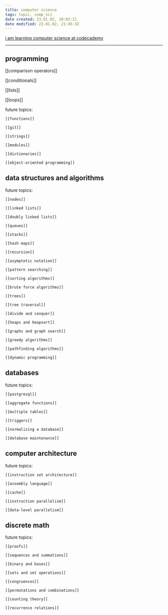 ```yaml
---
title: computer science
tags: topic, comp_sci
date created: 23.01.02, 10:03:21
date modified: 23.01.02, 21:45:32
---
```


[i am learning computer science at codecademy](https://www.codecademy.com/learn/paths/computer-science)

---

## programming

[[comparison operators]]

[[conditionals]]

[[lists]]

[[loops]]

future topics:
	
	[[functions]]
	
	[[git]]
	
	[[strings]]
	
	[[modules]]
	
	[[dictionaries]]
	
	[[object-oriented programming]]

## data structures and algorithms

future topics:

	[[nodes]]
	
	[[linked lists]]
	
	[[doubly linked lists]]
	
	[[queues]]
	
	[[stacks]]
	
	[[hash maps]]
	
	[[recursion]]
	
	[[asymptotic notation]]
	
	[[pattern searching]]
	
	[[sorting algorithms]]
	
	[[brute force algorithms]]
	
	[[trees]]
	
	[[tree traversal]]
	
	[[divide and conquer]]
	
	[[heaps and heapsort]]
	
	[[graphs and graph search]]
	
	[[greedy algorithms]]
	
	[[pathfinding algorithms]]
	
	[[dynamic programming]]

## databases

future topics:

	[[postgresql]]
	
	[[aggregate functions]]
	
	[[multiple tables]]
	
	[[triggers]]
	
	[[normalizing a database]]
	
	[[database maintenance]]

## computer architecture

future topics:

	[[instruction set architecture]]
	
	[[assembly language]]
	
	[[cache]]
	
	[[instruction parallelism]]
	
	[[data-level parallelism]]

## discrete math

future topics:

	[[proofs]]
	
	[[sequences and summations]]
	
	[[binary and bases]]
	
	[[sets and set operations]]
	
	[[congruences]]
	
	[[permutations and combinations]]
	
	[[counting theory]]
	
	[[recurrence relations]]
